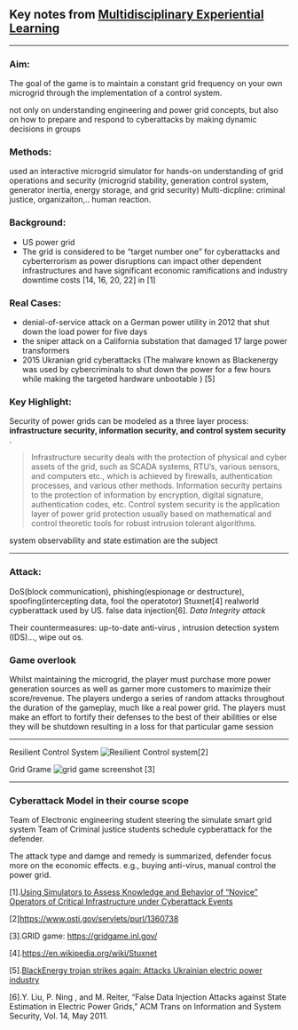 


## Key notes from [Multidisciplinary Experiential Learning](https://sites.temple.edu/care/mel_pubs/)

---
### Aim:
The goal of the game is to maintain a constant grid frequency on your own microgrid through the implementation of a control system.

not only on understanding engineering and power grid concepts, but also on how to prepare and respond to cyberattacks by making dynamic decisions in groups

### Methods:
used an interactive microgrid simulator for hands-on understanding of grid operations and security (microgrid stability, generation control system, generator inertia, energy storage, and grid security) 
Multi-dicpline: criminal justice, organizaiton,.. human reaction.

### Background:
* US power grid
* The grid is considered to be “target number one” for cyberattacks and cyberterrorism as power disruptions can impact other dependent infrastructures and have significant economic ramifications and industry downtime costs [14, 16, 20, 22] in [1]

### Real Cases:
* denial-of-service attack on a German power utility in 2012 that shut down the load power for five days
* the sniper attack on a California substation that damaged 17 large power transformers
* 2015 Ukranian grid cyberattacks (The malware known as Blackenergy was used by cybercriminals to shut down the power for a few hours while making the targeted hardware unbootable ) [5]

### Key Highlight:
Security of power grids can be modeled as a three layer process: **infrastructure security, information security, and control system security** .
>Infrastructure security deals with the protection of physical and cyber assets of the grid, such as SCADA systems, RTU’s, various sensors, and computers etc., which is achieved by firewalls, authentication processes, and various other methods. Information security pertains to the protection of information by encryption, digital signature, authentication codes, etc. Control system security is the application layer of power grid protection usually based on mathematical and control theoretic tools for robust intrusion tolerant algorithms.

 system observability and state estimation are the subject

---

### Attack:
DoS(block communication), phishing(espionage or destructure), spoofing(intercepting data, fool the operatotor)
Stuxnet[4] realworld cypberattack used by US.
false data injection[6].
*Data Integrity attack*


Their countermeasures:
up-to-date anti-virus , intrusion detection system (IDS)..., wipe out os.


### Game overlook 
Whilst maintaining the microgrid, the player must purchase more power generation sources as well as garner more customers to maximize their score/revenue. The players undergo a series of random attacks throughout the duration of the gameplay, much like a real power grid. The players must make an effort to fortify their defenses to the best of their abilities or else they will be shutdown resulting in a loss for that particular game session

---

Resilient Control System
![Resilient Control system[2] ](https://user-images.githubusercontent.com/3467118/51581671-1ea2a900-1f1d-11e9-8ff6-9dc7ff54eada.png)

Grid Grame
![grid game screenshot [3] ](https://gridgame.inl.gov/screenshots/9E2604F4-73A8-47CB-BBCA-1AD000AA9EB7.png)


---
### Cyberattack Model in their course scope
Team of Electronic engineering student steering the simulate smart grid system
Team of Criminal justice students schedule cypberattack for the defender.

The attack type and damge and remedy is summarized, defender focus more on the economic effects.
e.g., buying anti-virus, manual control the power grid.

[1].[Using Simulators to Assess Knowledge and Behavior
of “Novice” Operators of Critical Infrastructure under
Cyberattack Events](http://gridgame.ironforidaho.net/downloads/ResWeek_2017_ECE_final.pdf)

[2]https://www.osti.gov/servlets/purl/1360738

[3].GRID game: https://gridgame.inl.gov/

[4].https://en.wikipedia.org/wiki/Stuxnet

[5].[BlackEnergy trojan strikes again: Attacks Ukrainian electric power industry](https://www.welivesecurity.com/2016/01/04/blackenergy-trojan-strikes-again-attacks-ukrainian-electric-power-industry/)

[6].Y. Liu, P. Ning , and M. Reiter, “False Data Injection Attacks against State Estimation in Electric Power Grids,” ACM Trans on Information and System Security, Vol. 14, May 2011.


